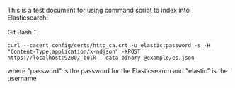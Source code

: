 This is a test document for using command script to index into Elasticsearch:

Git Bash：
```
curl --cacert config/certs/http_ca.crt -u elastic:password -s -H "Content-Type:application/x-ndjson" -XPOST https://localhost:9200/_bulk --data-binary @example/es.json
```

where "password" is the password for the Elasticsearch and "elastic" is the username